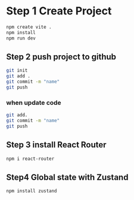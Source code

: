 # Step 1 Create Project
```bash
npm create vite .
npm install
npm run dev
```

## Step 2 push project to github
```bash
git init
git add .
git commit -m "name"
git push
```

### when update code
```bash
git add.
git commit -m "name"
git push
```
## Step 3 install React Router
```bash
npm i react-router
```

## Step4 Global state with Zustand
```bash
npm install zustand
```
